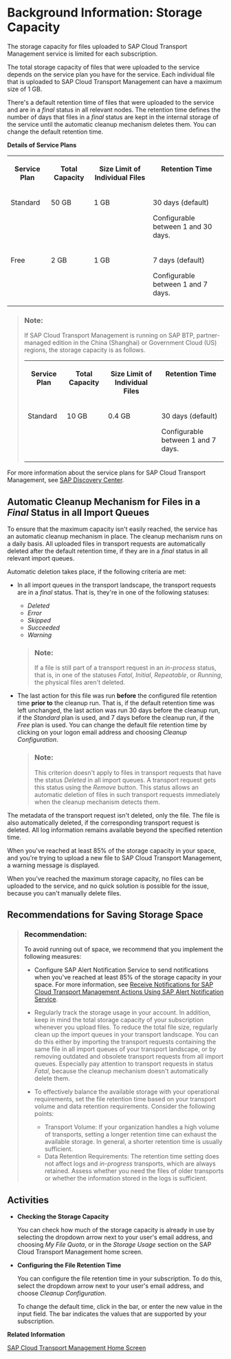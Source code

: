 <!-- loioe8d5187d1352430aacbe04d4f3b0eb62 -->

# Background Information: Storage Capacity

The storage capacity for files uploaded to SAP Cloud Transport Management service is limited for each subscription.

The total storage capacity of files that were uploaded to the service depends on the service plan you have for the service. Each individual file that is uploaded to SAP Cloud Transport Management can have a maximum size of 1 GB.

There's a default retention time of files that were uploaded to the service and are in a *final* status in all relevant nodes. The retention time defines the number of days that files in a *final* status are kept in the internal storage of the service until the automatic cleanup mechanism deletes them. You can change the default retention time.

**Details of Service Plans**


<table>
<tr>
<th valign="top">

Service Plan

</th>
<th valign="top">

Total Capacity

</th>
<th valign="top">

Size Limit of Individual Files

</th>
<th valign="top">

Retention Time

</th>
</tr>
<tr>
<td valign="top">

Standard

</td>
<td valign="top">

50 GB

</td>
<td valign="top">

1 GB

</td>
<td valign="top">

30 days \(default\)

Configurable between 1 and 30 days.

</td>
</tr>
<tr>
<td valign="top">

Free

</td>
<td valign="top">

2 GB

</td>
<td valign="top">

1 GB

</td>
<td valign="top">

7 days \(default\)

Configurable between 1 and 7 days.

</td>
</tr>
</table>

> ### Note:  
> If SAP Cloud Transport Management is running on SAP BTP, partner-managed edition in the China \(Shanghai\) or Government Cloud \(US\) regions, the storage capacity is as follows.
> 
> 
> <table>
> <tr>
> <th valign="top">
> 
> Service Plan
> 
> </th>
> <th valign="top">
> 
> Total Capacity
> 
> </th>
> <th valign="top">
> 
> Size Limit of Individual Files
> 
> </th>
> <th valign="top">
> 
> Retention Time
> 
> </th>
> </tr>
> <tr>
> <td valign="top">
> 
> Standard
> 
> </td>
> <td valign="top">
> 
> 10 GB
> 
> </td>
> <td valign="top">
> 
> 0.4 GB
> 
> </td>
> <td valign="top">
> 
> 30 days \(default\)
> 
> Configurable between 1 and 7 days.
> 
> </td>
> </tr>
> </table>

For more information about the service plans for SAP Cloud Transport Management, see [SAP Discovery Center](https://discovery-center.cloud.sap/serviceCatalog/cloud-transport-management?tab=service_plan&region=all).



<a name="loioe8d5187d1352430aacbe04d4f3b0eb62__section_ehn_d4s_3dc"/>

## Automatic Cleanup Mechanism for Files in a *Final* Status in all Import Queues

To ensure that the maximum capacity isn't easily reached, the service has an automatic cleanup mechanism in place. The cleanup mechanism runs on a daily basis. All uploaded files in transport requests are automatically deleted after the default retention time, if they are in a *final* status in all relevant import queues.

Automatic deletion takes place, if the following criteria are met:

-   In all import queues in the transport landscape, the transport requests are in a *final* status. That is, they're in one of the following statuses:

    -   *Deleted*
    -   *Error*
    -   *Skipped*
    -   *Succeeded*
    -   *Warning*

    > ### Note:  
    > If a file is still part of a transport request in an *in-process* status, that is, in one of the statuses *Fatal*, *Initial*, *Repeatable*, or *Running*, the physical files aren't deleted.

-   The last action for this file was run **before** the configured file retention time **prior to** the cleanup run. That is, if the default retention time was left unchanged, the last action was run 30 days before the cleanup run, if the *Standard* plan is used, and 7 days before the cleanup run, if the *Free* plan is used. You can change the default file retention time by clicking on your logon email address and choosing *Cleanup Configuration*.

    > ### Note:  
    > This criterion doesn't apply to files in transport requests that have the status *Deleted* in all import queues. A transport request gets this status using the *Remove* button. This status allows an automatic deletion of files in such transport requests immediately when the cleanup mechanism detects them.


The metadata of the transport request isn't deleted, only the file. The file is also automatically deleted, if the corresponding transport request is deleted. All log information remains available beyond the specified retention time.

When you've reached at least 85% of the storage capacity in your space, and you're trying to upload a new file to SAP Cloud Transport Management, a warning message is displayed.

When you've reached the maximum storage capacity, no files can be uploaded to the service, and no quick solution is possible for the issue, because you can't manually delete files.



<a name="loioe8d5187d1352430aacbe04d4f3b0eb62__section_zlx_f4s_3dc"/>

## Recommendations for Saving Storage Space

> ### Recommendation:  
> To avoid running out of space, we recommend that you implement the following measures:
> 
> -   Configure SAP Alert Notification Service to send notifications when you've reached at least 85% of the storage capacity in your space. For more information, see [Receive Notifications for SAP Cloud Transport Management Actions Using SAP Alert Notification Service](../receive-notifications-for-sap-cloud-transport-management-actions-using-sap-alert-notifica-95d4fc7.md).
> 
> -   Regularly track the storage usage in your account. In addition, keep in mind the total storage capacity of your subscription whenever you upload files. To reduce the total file size, regularly clean up the import queues in your transport landscape. You can do this either by importing the transport requests containing the same file in all import queues of your transport landscape, or by removing outdated and obsolete transport requests from all import queues. Especially pay attention to transport requests in status *Fatal*, because the cleanup mechanism doesn't automatically delete them.
> 
> -   To effectively balance the available storage with your operational requirements, set the file retention time based on your transport volume and data retention requirements. Consider the following points:
>     -   Transport Volume: If your organization handles a high volume of transports, setting a longer retention time can exhaust the available storage. In general, a shorter retention time is usually sufficient.
>     -   Data Retention Requirements: The retention time setting does not affect logs and *in-progress* transports, which are always retained. Assess whether you need the files of older transports or whether the information stored in the logs is sufficient.



<a name="loioe8d5187d1352430aacbe04d4f3b0eb62__section_vbj_m4s_3dc"/>

## Activities

-   **Checking the Storage Capacity**

    You can check how much of the storage capacity is already in use by selecting the dropdown arrow next to your user's email address, and choosing *My File Quota*, or in the *Storage Usage* section on the SAP Cloud Transport Management home screen.

-   **Configuring the File Retention Time**

    You can configure the file retention time in your subscription. To do this, select the dropdown arrow next to your user's email address, and choose *Cleanup Configuration*.

    To change the default time, click in the bar, or enter the new value in the input field. The bar indicates the values that are supported by your subscription.


**Related Information**  


[SAP Cloud Transport Management Home Screen](../sap-cloud-transport-management-home-screen-9ac7880.md "On the home screen, you have an overview of the most commonly used functions of SAP Cloud Transport Management service with direct access. Using the navigation pane on the left side, you have access to all functions.")

